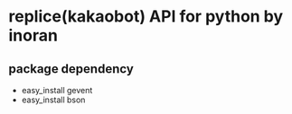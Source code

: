 # replice(kakaobot) API for python by inoran

## package dependency
 * easy_install gevent
 * easy_install bson

